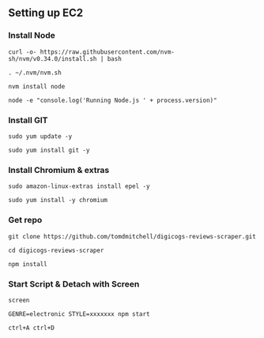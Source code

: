 ## Setting up EC2

### Install Node

```
curl -o- https://raw.githubusercontent.com/nvm-sh/nvm/v0.34.0/install.sh | bash

. ~/.nvm/nvm.sh

nvm install node

node -e "console.log('Running Node.js ' + process.version)"
```

### Install GIT

```
sudo yum update -y

sudo yum install git -y
```

### Install Chromium & extras

```
sudo amazon-linux-extras install epel -y

sudo yum install -y chromium
```

### Get repo

```
git clone https://github.com/tomdmitchell/digicogs-reviews-scraper.git

cd digicogs-reviews-scraper

npm install
```

### Start Script & Detach with Screen

```
screen

GENRE=electronic STYLE=xxxxxxx npm start

ctrl+A ctrl+D
```
